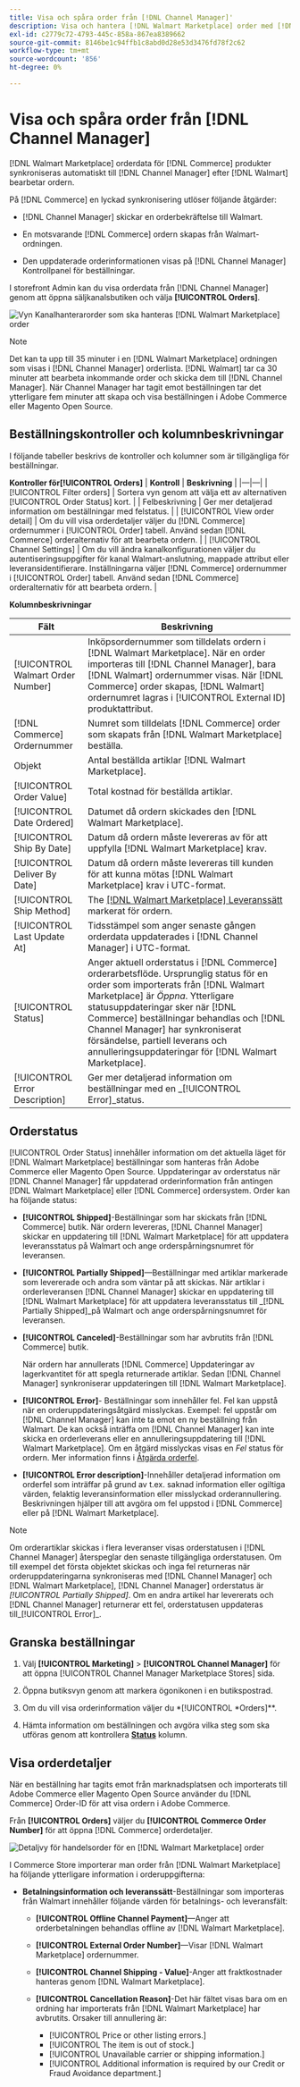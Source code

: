 ```yaml
---
title: Visa och spåra order från [!DNL Channel Manager]'
description: Visa och hantera [!DNL Walmart Marketplace] order med [!DNL Channel Manager] för Adobe Commerce och Magento Open Source."
exl-id: c2779c72-4793-445c-858a-867ea8389662
source-git-commit: 8146be1c94ffb1c8abd0d28e53d3476fd78f2c62
workflow-type: tm+mt
source-wordcount: '856'
ht-degree: 0%

---
```


# Visa och spåra order från [!DNL Channel Manager]

[!DNL Walmart Marketplace] orderdata för [!DNL Commerce] produkter synkroniseras automatiskt till [!DNL Channel Manager] efter [!DNL Walmart] bearbetar ordern.

På [!DNL Commerce] en lyckad synkronisering utlöser följande åtgärder:

- [!DNL Channel Manager] skickar en orderbekräftelse till Walmart.

- En motsvarande [!DNL Commerce] ordern skapas från Walmart-ordningen.

- Den uppdaterade orderinformationen visas på [!DNL Channel Manager] Kontrollpanel för beställningar.

I storefront Admin kan du visa orderdata från [!DNL Channel Manager] genom att öppna säljkanalsbutiken och välja **[!UICONTROL Orders]**.

![Vyn Kanalhanterarorder som ska hanteras [!DNL Walmart Marketplace] order](assets/orders-dashboard-view.png)

>[!NOTE]
>
>Det kan ta upp till 35 minuter i en [!DNL Walmart Marketplace] ordningen som visas i [!DNL Channel Manager] orderlista. [!DNL Walmart] tar ca 30 minuter att bearbeta inkommande order och skicka dem till [!DNL Channel Manager]. När Channel Manager har tagit emot beställningen tar det ytterligare fem minuter att skapa och visa beställningen i Adobe Commerce eller Magento Open Source.

## Beställningskontroller och kolumnbeskrivningar

I följande tabeller beskrivs de kontroller och kolumner som är tillgängliga för beställningar.

**Kontroller för[!UICONTROL Orders]**
| **Kontroll**                    | **Beskrivning**                                                                                                                                                                                                                                                                  | |—|—| | [!UICONTROL Filter orders]     | Sortera vyn genom att välja ett av alternativen [!UICONTROL Order Status] kort.                                                                                                                                                                                                           | | Felbeskrivning | Ger mer detaljerad information om beställningar med felstatus.                                                                                                                                                                                                            | | [!UICONTROL View order detail] | Om du vill visa orderdetaljer väljer du [!DNL Commerce] ordernummer i [!UICONTROL Order] tabell. Använd sedan [!DNL Commerce] orderalternativ för att bearbeta ordern.                                                                                                                    | | [!UICONTROL Channel Settings]  | Om du vill ändra kanalkonfigurationen väljer du autentiseringsuppgifter för kanal Walmart-anslutning, mappade attribut eller leveransidentifierare. Inställningarna väljer [!DNL Commerce] ordernummer i [!UICONTROL Order] tabell. Använd sedan [!DNL Commerce] orderalternativ för att bearbeta ordern. |


**Kolumnbeskrivningar**

| Fält | Beskrivning |
|-----------------------------------|--------------------------------------------------------------------------------------------------------------------------------------------------------------------------------------------------------------------------------------------------------------------------------------------------------------------------------------------------------------------------------------|
| [!UICONTROL Walmart Order Number] | Inköpsordernummer som tilldelats ordern i [!DNL Walmart Marketplace]. När en order importeras till [!DNL Channel Manager], bara [!DNL Walmart] ordernummer visas. När [!DNL Commerce] order skapas, [!DNL Walmart] ordernumret lagras i [!UICONTROL External ID] produktattribut. |
| [!DNL Commerce] Ordernummer | Numret som tilldelats [!DNL Commerce] order som skapats från [!DNL Walmart Marketplace] beställa. |
| Objekt | Antal beställda artiklar [!DNL Walmart Marketplace]. |
| [!UICONTROL Order Value] | Total kostnad för beställda artiklar. |
| [!UICONTROL Date Ordered] | Datumet då ordern skickades den [!DNL Walmart Marketplace]. |
| [!UICONTROL Ship By Date] | Datum då ordern måste levereras av för att uppfylla [!DNL Walmart Marketplace] krav. |
| [!UICONTROL Deliver By Date] | Datum då ordern måste levereras till kunden för att kunna mötas [!DNL Walmart Marketplace] krav i UTC-format. |
| [!UICONTROL Ship Method] | The [[!DNL Walmart Marketplace] Leveranssätt](https://sellerhelp.walmart.com/s/guide?article=000007893) markerat för ordern. |
| [!UICONTROL Last Update At] | Tidsstämpel som anger senaste gången orderdata uppdaterades i [!DNL Channel Manager] i UTC-format. |
| [!UICONTROL Status] | Anger aktuell orderstatus i [!DNL Commerce] orderarbetsflöde. Ursprunglig status för en order som importerats från [!DNL Walmart Marketplace] är _Öppna_. Ytterligare statusuppdateringar sker när [!DNL Commerce] beställningar behandlas och [!DNL Channel Manager] har synkroniserat försändelse, partiell leverans och annulleringsuppdateringar för [!DNL Walmart Marketplace]. |
| [!UICONTROL Error Description] | Ger mer detaljerad information om beställningar med en _[!UICONTROL Error]_status. |

## Orderstatus


[!UICONTROL Order Status] innehåller information om det aktuella läget för [!DNL Walmart Marketplace] beställningar som hanteras från Adobe Commerce eller Magento Open Source. Uppdateringar av orderstatus när [!DNL Channel Manager] får uppdaterad orderinformation från antingen [!DNL Walmart Marketplace] eller [!DNL Commerce] ordersystem. Order kan ha följande status:

- **[!UICONTROL Shipped]**-Beställningar som har skickats från [!DNL Commerce] butik. När ordern levereras, [!DNL Channel Manager] skickar en uppdatering till [!DNL Walmart Marketplace] för att uppdatera leveransstatus på Walmart och ange orderspårningsnumret för leveransen.

- **[!UICONTROL Partially Shipped]**—Beställningar med artiklar markerade som levererade och andra som väntar på att skickas. När artiklar i orderleveransen [!DNL Channel Manager] skickar en uppdatering till [!DNL Walmart Marketplace] för att uppdatera leveransstatus till _[!DNL Partially Shipped]_på Walmart och ange orderspårningsnumret för leveransen.

- **[!UICONTROL Canceled]**-Beställningar som har avbrutits från [!DNL Commerce] butik.

   När ordern har annullerats [!DNL Commerce] Uppdateringar av lagerkvantitet för att spegla returnerade artiklar. Sedan [!DNL Channel Manager] synkroniserar uppdateringen till [!DNL Walmart Marketplace].

- **[!UICONTROL Error]**- Beställningar som innehåller fel. Fel kan uppstå när en orderuppdateringsåtgärd misslyckas. Exempel: fel uppstår om [!DNL Channel Manager] kan inte ta emot en ny beställning från Walmart. De kan också inträffa om [!DNL Channel Manager] kan inte skicka en orderleverans eller en annulleringsuppdatering till [!DNL Walmart Marketplace]. Om en åtgärd misslyckas visas en _Fel_ status för ordern. Mer information finns i [Åtgärda orderfel](process-orders.md#fix-shipping-and-cancelation-errors).

- **[!UICONTROL Error description]**-Innehåller detaljerad information om orderfel som inträffar på grund av t.ex. saknad information eller ogiltiga värden, felaktig leveransinformation eller misslyckad orderannullering. Beskrivningen hjälper till att avgöra om fel uppstod i [!DNL Commerce] eller på [!DNL Walmart Marketplace].

>[!NOTE]
>
>Om orderartiklar skickas i flera leveranser visas orderstatusen i [!DNL Channel Manager] återspeglar den senaste tillgängliga orderstatusen. Om till exempel det första objektet skickas och inga fel returneras när orderuppdateringarna synkroniseras med [!DNL Channel Manager] och [!DNL Walmart Marketplace], [!DNL Channel Manager] orderstatus är _[!UICONTROL Partially Shipped]_. Om en andra artikel har levererats och [!DNL Channel Manager] returnerar ett fel, orderstatusen uppdateras till_[!UICONTROL Error]_.

## Granska beställningar

1. Välj **[!UICONTROL Marketing]** > **[!UICONTROL Channel Manager]** för att öppna [!UICONTROL Channel Manager Marketplace Stores] sida.

1. Öppna butiksvyn genom att markera ögonikonen i en butikspostrad.

1. Om du vill visa orderinformation väljer du *[!UICONTROL *Orders]**.

1. Hämta information om beställningen och avgöra vilka steg som ska utföras genom att kontrollera **[Status](#about-order-status)** kolumn.

## Visa orderdetaljer

När en beställning har tagits emot från marknadsplatsen och importerats till Adobe Commerce eller Magento Open Source använder du [!DNL Commerce] Order-ID för att visa ordern i Adobe Commerce.

Från **[!UICONTROL Orders]** väljer du **[!UICONTROL Commerce Order Number]** för att öppna [!DNL Commerce] orderdetaljer.

![Detaljvy för handelsorder för en [!DNL Walmart Marketplace] order](assets/order-detail-with-external-order-id.png)

I Commerce Store importerar man order från [!DNL Walmart Marketplace] ha följande ytterligare information i orderuppgifterna:

- **Betalningsinformation och leveranssätt**-Beställningar som importeras från Walmart innehåller följande värden för betalnings- och leveransfält:

   - **[!UICONTROL Offline Channel Payment]**—Anger att orderbetalningen behandlas offline av [!DNL Walmart Marketplace].

   - **[!UICONTROL External Order Number]**—Visar [!DNL Walmart Marketplace] ordernummer.

   - **[!UICONTROL Channel Shipping - Value]**-Anger att fraktkostnader hanteras genom [!DNL Walmart Marketplace].

   - **[!UICONTROL Cancellation Reason]**-Det här fältet visas bara om en ordning har importerats från [!DNL Walmart Marketplace] har avbrutits. Orsaker till annullering är:

      - [!UICONTROL Price or other listing errors.]
      - [!UICONTROL The item is out of stock.]
      - [!UICONTROL Unavailable carrier or shipping information.]
      - [!UICONTROL Additional information is required by our Credit or Fraud Avoidance department.]

